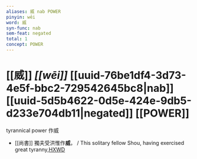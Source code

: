 ```yaml
---
aliases: 威 nab POWER
pinyin: wēi
word: 威
syn-func: nab
sem-feat: negated
total: 1
concept: POWER 
---
```

# [[威]] *[[wēi]]*  [[uuid-76be1df4-3d73-4e5f-bbc2-729542645bc8|nab]] [[uuid-5d5b4622-0d5e-424e-9db5-d233e704db11|negated]] [[POWER]]
tyrannical power 作威
 - [[尚書]] 獨夫受洪惟作**威**， / This solitary fellow Shou, having exercised great tyranny,[HXWD](https://hxwd.org/textview.html?location=KR1b0001_tls_029-1a.35)